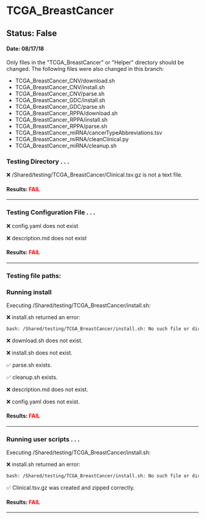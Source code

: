 # TCGA_BreastCancer
## Status: False
#### Date: 08/17/18
Only files in the "TCGA_BreastCancer" or "Helper" directory should be changed. The following files were also changed in this branch:
- TCGA_BreastCancer_CNV/download.sh
- TCGA_BreastCancer_CNV/install.sh
- TCGA_BreastCancer_CNV/parse.sh
- TCGA_BreastCancer_GDC/install.sh
- TCGA_BreastCancer_GDC/parse.sh
- TCGA_BreastCancer_RPPA/download.sh
- TCGA_BreastCancer_RPPA/install.sh
- TCGA_BreastCancer_RPPA/parse.sh
- TCGA_BreastCancer_miRNA/cancerTypeAbbreviations.tsv
- TCGA_BreastCancer_miRNA/cleanClinical.py
- TCGA_BreastCancer_miRNA/cleanup.sh
### Testing Directory . . .

&#10060;	/Shared/testing/TCGA_BreastCancer/Clinical.tsv.gz is not a text file.

#### Results: **<font color="red">FAIL</font>**
---
### Testing Configuration File . . .

&#10060;	 config.yaml does not exist

&#10060;	description.md does not exist

#### Results: **<font color="red">FAIL</font>**
---

### Testing file paths:

### Running install

Executing /Shared/testing/TCGA_BreastCancer/install.sh: 

&#10060;	install.sh returned an error:
```bash
bash: /Shared/testing/TCGA_BreastCancer/install.sh: No such file or directory
```

&#10060;	download.sh does not exist.

&#10060;	install.sh does not exist.

&#9989;	parse.sh exists.

&#9989;	cleanup.sh exists.

&#10060;	description.md does not exist.

&#10060;	config.yaml does not exist.

#### Results: **<font color="red">FAIL</font>**
---
### Running user scripts . . .

Executing /Shared/testing/TCGA_BreastCancer/install.sh: 

&#10060;	install.sh returned an error:
```bash
bash: /Shared/testing/TCGA_BreastCancer/install.sh: No such file or directory
```

&#9989;	Clinical.tsv.gz was created and zipped correctly.

#### Results: **<font color="red">FAIL</font>**
---

